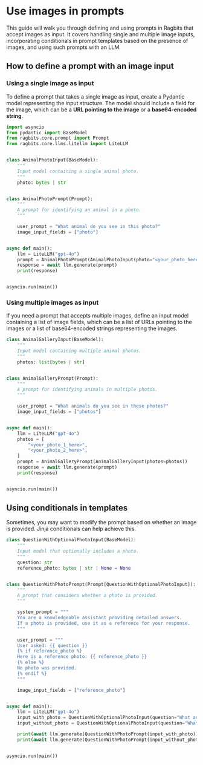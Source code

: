 # Use images in prompts

This guide will walk you through defining and using prompts in Ragbits that accept images as input. It covers handling single and multiple image inputs, incorporating conditionals in prompt templates based on the presence of images, and using such prompts with an LLM.

## How to define a prompt with an image input

### Using a single image as input

To define a prompt that takes a single image as input, create a Pydantic model representing the input structure. The model should include a field for the image, which can be a **URL pointing to the image** or a **base64-encoded string**.

```python
import asyncio
from pydantic import BaseModel
from ragbits.core.prompt import Prompt
from ragbits.core.llms.litellm import LiteLLM


class AnimalPhotoInput(BaseModel):
    """
    Input model containing a single animal photo.
    """
    photo: bytes | str


class AnimalPhotoPrompt(Prompt):
    """
    A prompt for identifying an animal in a photo.
    """

    user_prompt = "What animal do you see in this photo?"
    image_input_fields = ["photo"]


async def main():
    llm = LiteLLM("gpt-4o")
    prompt = AnimalPhotoPrompt(AnimalPhotoInput(photo="<your_photo_here>"))
    response = await llm.generate(prompt)
    print(response)


asyncio.run(main())
```

### Using multiple images as input

If you need a prompt that accepts multiple images, define an input model containing a list of image fields, which can be a list of URLs pointing to the images or a list of base64-encoded strings representing the images.

```python
class AnimalGalleryInput(BaseModel):
    """
    Input model containing multiple animal photos.
    """
    photos: list[bytes | str]


class AnimalGalleryPrompt(Prompt):
    """
    A prompt for identifying animals in multiple photos.
    """

    user_prompt = "What animals do you see in these photos?"
    image_input_fields = ["photos"]


async def main():
    llm = LiteLLM("gpt-4o")
    photos = [
        "<your_photo_1_here>",
        "<your_photo_2_here>",
    ]
    prompt = AnimalGalleryPrompt(AnimalGalleryInput(photos=photos))
    response = await llm.generate(prompt)
    print(response)


asyncio.run(main())
```

## Using conditionals in templates

Sometimes, you may want to modify the prompt based on whether an image is provided. Jinja conditionals can help achieve this.

```python
class QuestionWithOptionalPhotoInput(BaseModel):
    """
    Input model that optionally includes a photo.
    """
    question: str
    reference_photo: bytes | str | None = None


class QuestionWithPhotoPrompt(Prompt[QuestionWithOptionalPhotoInput]):
    """
    A prompt that considers whether a photo is provided.
    """

    system_prompt = """
    You are a knowledgeable assistant providing detailed answers.
    If a photo is provided, use it as a reference for your response.
    """

    user_prompt = """
    User asked: {{ question }}
    {% if reference_photo %}
    Here is a reference photo: {{ reference_photo }}
    {% else %}
    No photo was provided.
    {% endif %}
    """

    image_input_fields = ["reference_photo"]


async def main():
    llm = LiteLLM("gpt-4o")
    input_with_photo = QuestionWithOptionalPhotoInput(question="What animal do you see in this photo?", reference_photo="<your_photo_here>")
    input_without_photo = QuestionWithOptionalPhotoInput(question="What is the capital of France?")

    print(await llm.generate(QuestionWithPhotoPrompt(input_with_photo)))
    print(await llm.generate(QuestionWithPhotoPrompt(input_without_photo)))


asyncio.run(main())
```